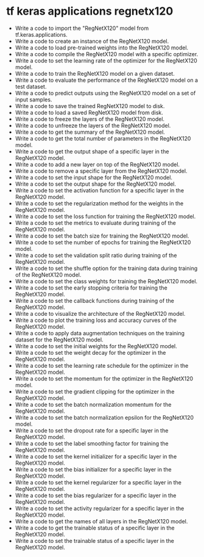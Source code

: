 # tf keras applications regnetx120

- Write a code to import the "RegNetX120" model from tf.keras.applications.
- Write a code to create an instance of the RegNetX120 model.
- Write a code to load pre-trained weights into the RegNetX120 model.
- Write a code to compile the RegNetX120 model with a specific optimizer.
- Write a code to set the learning rate of the optimizer for the RegNetX120 model.
- Write a code to train the RegNetX120 model on a given dataset.
- Write a code to evaluate the performance of the RegNetX120 model on a test dataset.
- Write a code to predict outputs using the RegNetX120 model on a set of input samples.
- Write a code to save the trained RegNetX120 model to disk.
- Write a code to load a saved RegNetX120 model from disk.
- Write a code to freeze the layers of the RegNetX120 model.
- Write a code to unfreeze the layers of the RegNetX120 model.
- Write a code to get the summary of the RegNetX120 model.
- Write a code to get the total number of parameters in the RegNetX120 model.
- Write a code to get the output shape of a specific layer in the RegNetX120 model.
- Write a code to add a new layer on top of the RegNetX120 model.
- Write a code to remove a specific layer from the RegNetX120 model.
- Write a code to set the input shape for the RegNetX120 model.
- Write a code to set the output shape for the RegNetX120 model.
- Write a code to set the activation function for a specific layer in the RegNetX120 model.
- Write a code to set the regularization method for the weights in the RegNetX120 model.
- Write a code to set the loss function for training the RegNetX120 model.
- Write a code to set the metrics to evaluate during training of the RegNetX120 model.
- Write a code to set the batch size for training the RegNetX120 model.
- Write a code to set the number of epochs for training the RegNetX120 model.
- Write a code to set the validation split ratio during training of the RegNetX120 model.
- Write a code to set the shuffle option for the training data during training of the RegNetX120 model.
- Write a code to set the class weights for training the RegNetX120 model.
- Write a code to set the early stopping criteria for training the RegNetX120 model.
- Write a code to set the callback functions during training of the RegNetX120 model.
- Write a code to visualize the architecture of the RegNetX120 model.
- Write a code to plot the training loss and accuracy curves of the RegNetX120 model.
- Write a code to apply data augmentation techniques on the training dataset for the RegNetX120 model.
- Write a code to set the initial weights for the RegNetX120 model.
- Write a code to set the weight decay for the optimizer in the RegNetX120 model.
- Write a code to set the learning rate schedule for the optimizer in the RegNetX120 model.
- Write a code to set the momentum for the optimizer in the RegNetX120 model.
- Write a code to set the gradient clipping for the optimizer in the RegNetX120 model.
- Write a code to set the batch normalization momentum for the RegNetX120 model.
- Write a code to set the batch normalization epsilon for the RegNetX120 model.
- Write a code to set the dropout rate for a specific layer in the RegNetX120 model.
- Write a code to set the label smoothing factor for training the RegNetX120 model.
- Write a code to set the kernel initializer for a specific layer in the RegNetX120 model.
- Write a code to set the bias initializer for a specific layer in the RegNetX120 model.
- Write a code to set the kernel regularizer for a specific layer in the RegNetX120 model.
- Write a code to set the bias regularizer for a specific layer in the RegNetX120 model.
- Write a code to set the activity regularizer for a specific layer in the RegNetX120 model.
- Write a code to get the names of all layers in the RegNetX120 model.
- Write a code to get the trainable status of a specific layer in the RegNetX120 model.
- Write a code to set the trainable status of a specific layer in the RegNetX120 model.